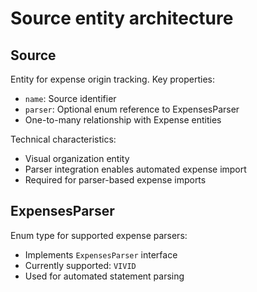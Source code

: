 # Source entity architecture

## Source

Entity for expense origin tracking. Key properties:

- `name`: Source identifier
- `parser`: Optional enum reference to ExpensesParser
- One-to-many relationship with Expense entities

Technical characteristics:

- Visual organization entity
- Parser integration enables automated expense import
- Required for parser-based expense imports

## ExpensesParser

Enum type for supported expense parsers:

- Implements `ExpensesParser` interface
- Currently supported: `VIVID`
- Used for automated statement parsing
